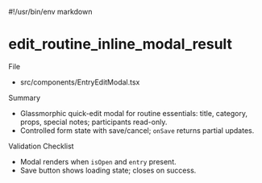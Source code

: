 #!/usr/bin/env markdown
# edit_routine_inline_modal_result

File
- src/components/EntryEditModal.tsx

Summary
- Glassmorphic quick-edit modal for routine essentials: title, category, props, special notes; participants read-only.
- Controlled form state with save/cancel; `onSave` returns partial updates.

Validation Checklist
- Modal renders when `isOpen` and `entry` present.
- Save button shows loading state; closes on success.


